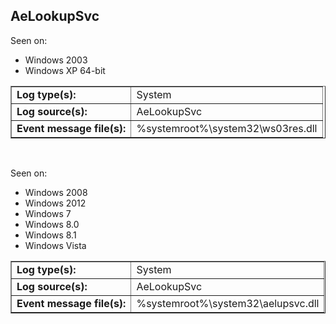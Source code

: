 ## AeLookupSvc

Seen on:
* Windows 2003
* Windows XP 64-bit

<table border="1" class="docutils">
  <tbody>
    <tr>
      <td><b>Log type(s):</b></td>
      <td>System</td>
    </tr>
    <tr>
      <td><b>Log source(s):</b></td>
      <td>AeLookupSvc</td>
    </tr>
    <tr>
      <td><b>Event message file(s):</b></td>
      <td>%systemroot%\system32\ws03res.dll</td>
    </tr>
  </tbody>
</table>

&nbsp;

Seen on:
* Windows 2008
* Windows 2012
* Windows 7
* Windows 8.0
* Windows 8.1
* Windows Vista

<table border="1" class="docutils">
  <tbody>
    <tr>
      <td><b>Log type(s):</b></td>
      <td>System</td>
    </tr>
    <tr>
      <td><b>Log source(s):</b></td>
      <td>AeLookupSvc</td>
    </tr>
    <tr>
      <td><b>Event message file(s):</b></td>
      <td>%systemroot%\system32\aelupsvc.dll</td>
    </tr>
  </tbody>
</table>

&nbsp;


